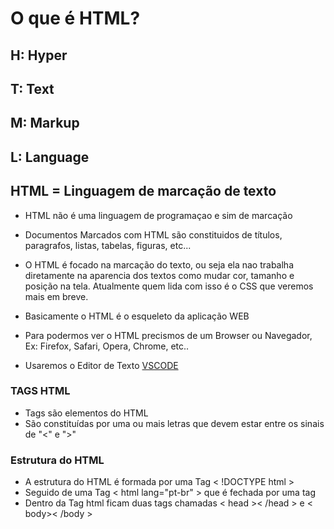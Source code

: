 

# O que é HTML?

## H: Hyper
## T: Text
## M: Markup
## L: Language

## HTML = Linguagem de marcação de texto 

 - HTML não é uma linguagem de programaçao e sim de marcação

 - Documentos Marcados com HTML são constituidos de títulos, paragrafos, 
 listas, tabelas, figuras, etc...

 - O HTML é focado na marcação do texto, ou seja ela nao trabalha diretamente na aparencia dos textos como mudar cor, tamanho e posição na tela. Atualmente quem lida com isso é o CSS que veremos mais em breve.

 - Basicamente o HTML é o esqueleto da aplicação WEB

 - Para podermos ver o HTML precismos de um Browser ou Navegador, Ex: Firefox, Safari, Opera, Chrome, etc..

- Usaremos o Editor de Texto [VSCODE](https://code.visualstudio.com/)

### TAGS HTML

- Tags são elementos do HTML  
- São constituídas por uma ou mais letras que devem estar entre os sinais de "<" e ">" 

### Estrutura do HTML

- A estrutura do HTML é formada por uma Tag < !DOCTYPE html >
- Seguido de uma Tag < html lang="pt-br" > que é fechada por uma tag </html>
- Dentro da Tag html ficam duas tags chamadas < head >< /head > e < body>< /body > 
 